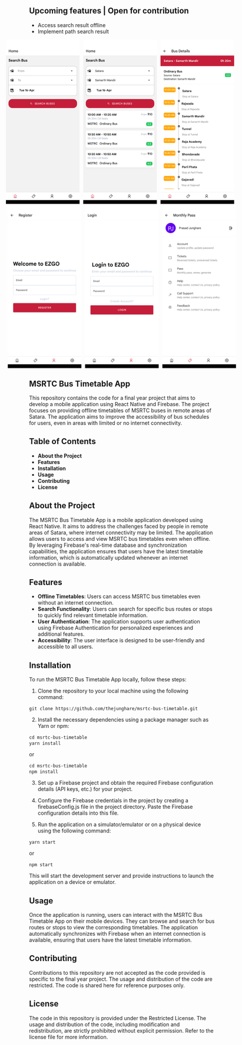 ## Upcoming features | Open for contribution
- Access search result offline
- Implement path search result

<div style="display: flex; justify-content: center;">
    <img src="./assets/app-screenshot/search.png" alt="Search Screenshot" width="200" style="margin-right: 10px;" />
    <img src="./assets/app-screenshot/search-result.png" alt="Search Result Screenshot" width="200" style="margin-right: 10px;" />
    <img src="./assets/app-screenshot/bus-details.png" alt="Bus Details Screenshot" width="200" style="margin-right: 10px;" />
</div>
<div style="display: flex; justify-content: center;">
    <img src="./assets/app-screenshot/create-account.png" alt="Create Account Screenshot" width="200" style="margin-right: 10px;" />
    <img src="./assets/app-screenshot/login-screen.png" alt="Login Screen Screenshot" width="200" style="margin-right: 10px;" />
    <img src="./assets/app-screenshot/profile.png" alt="Profile Screenshot" width="200" />
</div>

## MSRTC Bus Timetable App

This repository contains the code for a final year project that aims to develop a mobile application using React Native and Firebase. The project focuses on providing offline timetables of MSRTC buses in remote areas of Satara. The application aims to improve the accessibility of bus schedules for users, even in areas with limited or no internet connectivity.

## Table of Contents

- **About the Project**
- **Features**
- **Installation**
- **Usage**
- **Contributing**
- **License**

## About the Project

The MSRTC Bus Timetable App is a mobile application developed using React Native. It aims to address the challenges faced by people in remote areas of Satara, where internet connectivity may be limited. The application allows users to access and view MSRTC bus timetables even when offline. By leveraging Firebase's real-time database and synchronization capabilities, the application ensures that users have the latest timetable information, which is automatically updated whenever an internet connection is available.

## Features

- **Offline Timetables**: Users can access MSRTC bus timetables even without an internet connection.
- **Search Functionality**: Users can search for specific bus routes or stops to quickly find relevant timetable information.
- **User Authentication**: The application supports user authentication using Firebase Authentication for personalized experiences and additional features.
- **Accessibility**: The user interface is designed to be user-friendly and accessible to all users.

## Installation
To run the MSRTC Bus Timetable App locally, follow these steps:

1. Clone the repository to your local machine using the following command:

```
git clone https://github.com/thejunghare/msrtc-bus-timetable.git
```

2. Install the necessary dependencies using a package manager such as Yarn or npm:
```
cd msrtc-bus-timetable
yarn install
```

or
```
cd msrtc-bus-timetable
npm install
```

3. Set up a Firebase project and obtain the required Firebase configuration details (API keys, etc.) for your project.

4. Configure the Firebase credentials in the project by creating a firebaseConfig.js file in the project directory. Paste the Firebase configuration details into this file.

5. Run the application on a simulator/emulator or on a physical device using the following command:

```
yarn start
```

or
```
npm start
```
This will start the development server and provide instructions to launch the application on a device or emulator.

## Usage
Once the application is running, users can interact with the MSRTC Bus Timetable App on their mobile devices. They can browse and search for bus routes or stops to view the corresponding timetables. The application automatically synchronizes with Firebase when an internet connection is available, ensuring that users have the latest timetable information.

## Contributing
Contributions to this repository are not accepted as the code provided is specific to the final year project. The usage and distribution of the code are restricted. The code is shared here for reference purposes only.

## License
The code in this repository is provided under the Restricted License. The usage and distribution of the code, including modification and redistribution, are strictly prohibited without explicit permission. Refer to the license file for more information.
